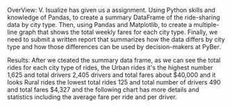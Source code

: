 OverView:
    V. Isualize has given us a assignment. Using Python skills and knowledge of Pandas, to create a summary DataFrame of the ride-sharing data by city type. Then, using Pandas and Matplotlib, to create a multiple-line graph that shows the total weekly fares for each city type. Finally, we need to submit a written report that summarizes how the data differs by city type and how those differences can be used by decision-makers at PyBer.

Results:
    After we cteated the summary data frame, as we can see the total rides for each city type of rides, the Urban rides it's the highest number 1,625 and total drivers 2,405 drivers and total fares about $40,000 and it looks Rural rides the lowest total rides 125 and total number of drivers 490 and total fares $4,327 and the following chart has more details and statistics including the average fare per ride and per driver.